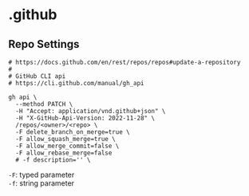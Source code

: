 # .github

## Repo Settings

```shell
# https://docs.github.com/en/rest/repos/repos#update-a-repository
# 
# GitHub CLI api
# https://cli.github.com/manual/gh_api

gh api \
  --method PATCH \
  -H "Accept: application/vnd.github+json" \
  -H "X-GitHub-Api-Version: 2022-11-28" \
  /repos/<owner>/<repo> \
  -F delete_branch_on_merge=true \
  -F allow_squash_merge=true \
  -F allow_merge_commit=false \
  -F allow_rebase_merge=false
  # -f description='' \
```

`-F`: typed parameter  
`-f`: string parameter  
